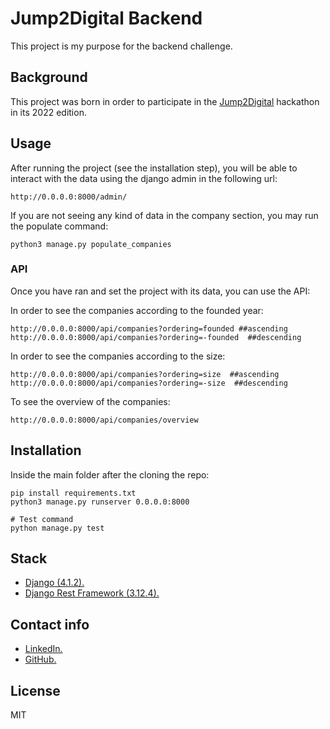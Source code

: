 # Jump2Digital Backend

This project is my purpose for the backend challenge.

## Background
This project was born in order to participate in the [Jump2Digital](https://barcelonadigitaltalent.com/jump2digital/) hackathon in its 2022 edition.

## Usage
After running the project (see the installation step), you will be able to interact with the data using the django admin in the following url:

    http://0.0.0.0:8000/admin/

If you are not seeing any kind of data in the company section, you may run the populate command:

    python3 manage.py populate_companies


### API
Once you have ran and set the project with its data, you can use the API:

In order to see the companies according to the founded year:

    http://0.0.0.0:8000/api/companies?ordering=founded ##ascending
    http://0.0.0.0:8000/api/companies?ordering=-founded  ##descending


In order to see the companies according to the size:

    http://0.0.0.0:8000/api/companies?ordering=size  ##ascending
    http://0.0.0.0:8000/api/companies?ordering=-size  ##descending

To see the overview of the companies:

    http://0.0.0.0:8000/api/companies/overview

## Installation
Inside the main folder after the cloning the repo:

    pip install requirements.txt
    python3 manage.py runserver 0.0.0.0:8000

    # Test command
    python manage.py test

## Stack
- [Django (4.1.2).](https://www.djangoproject.com/)
- [Django Rest Framework (3.12.4).](https://www.django-rest-framework.org/)

## Contact info
- [LinkedIn.](https://www.linkedin.com/in/alejandroacho/)
- [GitHub.](https://github.com/Alejandroacho)

## License
MIT
